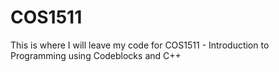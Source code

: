 # COS1511
This is where I will leave my code for COS1511 - Introduction to Programming using Codeblocks and C++
